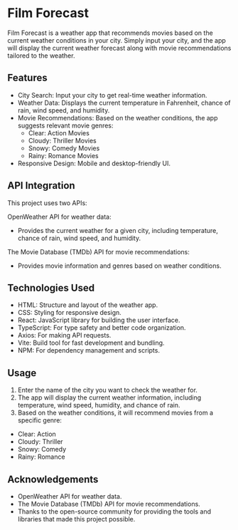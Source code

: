 # Film Forecast
Film Forecast is a weather app that recommends movies based on the current weather conditions in your city. Simply input your city, and the app will display the current weather forecast along with movie recommendations tailored to the weather.


## Features
* City Search: Input your city to get real-time weather information.
* Weather Data: Displays the current temperature in Fahrenheit, chance of rain, wind speed, and humidity.
* Movie Recommendations: Based on the weather conditions, the app suggests relevant movie genres:
    * Clear: Action Movies
    * Cloudy: Thriller Movies
    * Snowy: Comedy Movies
    * Rainy: Romance Movies
* Responsive Design: Mobile and desktop-friendly UI.

## API Integration
This project uses two APIs:

OpenWeather API for weather data:
  * Provides the current weather for a given city, including temperature, chance of rain, wind speed, and humidity.

The Movie Database (TMDb) API for movie recommendations:
  * Provides movie information and genres based on weather conditions.

## Technologies Used
* HTML: Structure and layout of the weather app.
* CSS: Styling for responsive design.
* React: JavaScript library for building the user interface.
* TypeScript: For type safety and better code organization.
* Axios: For making API requests.
* Vite: Build tool for fast development and bundling.
* NPM: For dependency management and scripts.  

## Usage
1. Enter the name of the city you want to check the weather for.
2. The app will display the current weather information, including temperature, wind speed, humidity, and chance of rain.
3. Based on the weather conditions, it will recommend movies from a specific genre:
  * Clear: Action
  * Cloudy: Thriller
  * Snowy: Comedy
  * Rainy: Romance

## Acknowledgements
* OpenWeather API for weather data.
* The Movie Database (TMDb) API for movie recommendations.
* Thanks to the open-source community for providing the tools and libraries that made this project possible.
